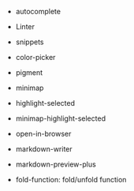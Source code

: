 - autocomplete
- Linter

- snippets

- color-picker

- pigment

- minimap

- highlight-selected
- minimap-highlight-selected

- open-in-browser

- markdown-writer
- markdown-preview-plus

- fold-function:  fold/unfold function
